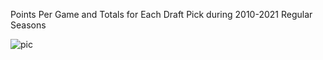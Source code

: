 Points Per Game and Totals for Each Draft Pick during 2010-2021 Regular Seasons

![pic](https://user-images.githubusercontent.com/62355857/129286581-2978877b-e0d7-4500-bf86-468de8c1b122.png)
